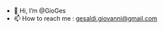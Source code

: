- 👋 Hi, I’m @GioGes
- 📫 How to reach me : gesaldi.giovanni@gmail.com

<!---
GioGes/GioGes is a ✨ special ✨ repository because its `README.md` (this file) appears on your GitHub profile.
You can click the Preview link to take a look at your changes.
--->
